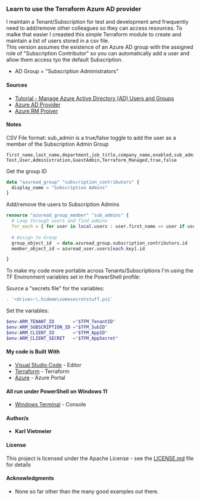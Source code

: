 ### Learn to use the Terraform Azure AD provider

I maintain a Tenant/Subscription for test and development amd frwquently need to add/remove other colleagues so they can access resources. To malke that easier I creasted this simple Terraform module to create and maintain a list of users stored in a csv file.  
This version assumes the existence of an Azure AD group with the assigned role of "Subscription Contributor" so you can automatically add a user and allow them access tyo the default Subscription.

- AD Group = "Subscription Administrators"

#### Sources

- [Tutorial - Manage Azure Active Directory (AD) Users and Groups](https://learn.hashicorp.com/tutorials/terraform/azure-ad)
- [Azure AD Provider](https://registry.terraform.io/providers/hashicorp/azuread/latest/docs/data-sources/domains)
- [Azure RM Proiver](https://registry.terraform.io/providers/hashicorp/azurerm/latest/docs)

#### Notes

CSV File format:
sub_admin is a true/false toggle to add the user as a member of the Subscription Admin Group

```text
first_name,last_name,department,job_title,company_name,enabled,sub_admin
Test,User,Administration,GuestAdmin,Terraform_Managed,true,false
```

Get the group ID

```terraform
data "azuread_group" "subscription_contributors" {
  display_name = "Subscription Admins"
}
```

Add/remove the users to Subscription Admins

```terraform
resource "azuread_group_member" "sub_admins" {
  # Loop through users and find admins
  for_each = { for user in local.users : user.first_name => user if user.sub_admin =="true"}
  
  # Assign to Group
  group_object_id  = data.azuread_group.subscription_contributors.id
  member_object_id = azuread_user.users[each.key].id

}
```


To make my code more portable across Tenants/Subscriptions I'm using the TF Environment variables set in the PowerShell profile:  

Source a "secrets file" for the variables:

```powershell
. '<drive>:\.hideme\somesecretstuff.ps1'
```

Set the variables:

```powershell
$env:ARM_TENANT_ID       ="$TFM_TenantID"
$env:ARM_SUBSCRIPTION_ID ="$TFM_SubID"
$env:ARM_CLIENT_ID       ="$TFM_AppID"
$env:ARM_CLIENT_SECRET   ="$TFM_AppSecret"
```
  
#### My code is Built With

- [Visual Studio Code](https://code.visualstudio.com/) - Editor
- [Terraform](https://www.terraform.io/) - Terraform
- [Azure](portal.azure.com) - Azure Portal

#### All run under PowerShell on Windows 11

- [Windows Terminal](https://docs.microsoft.com/en-us/windows/terminal/) - Console

#### Author/s

- **Karl Vietmeier**

#### License

This project is licensed under the Apache License - see the [LICENSE.md](LICENSE.md) file for details

#### Acknowledgments

- None so far other than the many good examples out there.
